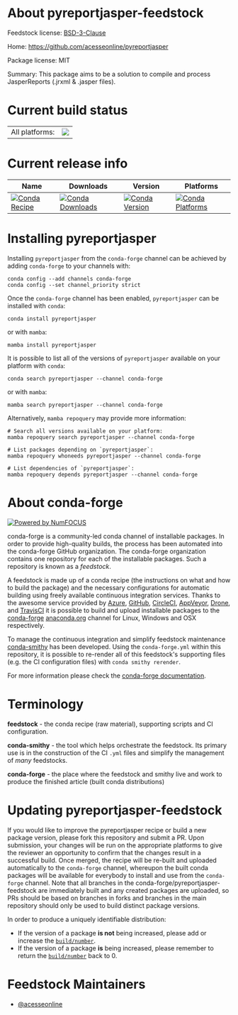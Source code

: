 About pyreportjasper-feedstock
==============================

Feedstock license: [BSD-3-Clause](https://github.com/conda-forge/pyreportjasper-feedstock/blob/main/LICENSE.txt)

Home: https://github.com/acesseonline/pyreportjasper

Package license: MIT

Summary: This package aims to be a solution to compile and process JasperReports (.jrxml & .jasper files).

Current build status
====================


<table><tr><td>All platforms:</td>
    <td>
      <a href="https://dev.azure.com/conda-forge/feedstock-builds/_build/latest?definitionId=6980&branchName=main">
        <img src="https://dev.azure.com/conda-forge/feedstock-builds/_apis/build/status/pyreportjasper-feedstock?branchName=main">
      </a>
    </td>
  </tr>
</table>

Current release info
====================

| Name | Downloads | Version | Platforms |
| --- | --- | --- | --- |
| [![Conda Recipe](https://img.shields.io/badge/recipe-pyreportjasper-green.svg)](https://anaconda.org/conda-forge/pyreportjasper) | [![Conda Downloads](https://img.shields.io/conda/dn/conda-forge/pyreportjasper.svg)](https://anaconda.org/conda-forge/pyreportjasper) | [![Conda Version](https://img.shields.io/conda/vn/conda-forge/pyreportjasper.svg)](https://anaconda.org/conda-forge/pyreportjasper) | [![Conda Platforms](https://img.shields.io/conda/pn/conda-forge/pyreportjasper.svg)](https://anaconda.org/conda-forge/pyreportjasper) |

Installing pyreportjasper
=========================

Installing `pyreportjasper` from the `conda-forge` channel can be achieved by adding `conda-forge` to your channels with:

```
conda config --add channels conda-forge
conda config --set channel_priority strict
```

Once the `conda-forge` channel has been enabled, `pyreportjasper` can be installed with `conda`:

```
conda install pyreportjasper
```

or with `mamba`:

```
mamba install pyreportjasper
```

It is possible to list all of the versions of `pyreportjasper` available on your platform with `conda`:

```
conda search pyreportjasper --channel conda-forge
```

or with `mamba`:

```
mamba search pyreportjasper --channel conda-forge
```

Alternatively, `mamba repoquery` may provide more information:

```
# Search all versions available on your platform:
mamba repoquery search pyreportjasper --channel conda-forge

# List packages depending on `pyreportjasper`:
mamba repoquery whoneeds pyreportjasper --channel conda-forge

# List dependencies of `pyreportjasper`:
mamba repoquery depends pyreportjasper --channel conda-forge
```


About conda-forge
=================

[![Powered by
NumFOCUS](https://img.shields.io/badge/powered%20by-NumFOCUS-orange.svg?style=flat&colorA=E1523D&colorB=007D8A)](https://numfocus.org)

conda-forge is a community-led conda channel of installable packages.
In order to provide high-quality builds, the process has been automated into the
conda-forge GitHub organization. The conda-forge organization contains one repository
for each of the installable packages. Such a repository is known as a *feedstock*.

A feedstock is made up of a conda recipe (the instructions on what and how to build
the package) and the necessary configurations for automatic building using freely
available continuous integration services. Thanks to the awesome service provided by
[Azure](https://azure.microsoft.com/en-us/services/devops/), [GitHub](https://github.com/),
[CircleCI](https://circleci.com/), [AppVeyor](https://www.appveyor.com/),
[Drone](https://cloud.drone.io/welcome), and [TravisCI](https://travis-ci.com/)
it is possible to build and upload installable packages to the
[conda-forge](https://anaconda.org/conda-forge) [anaconda.org](https://anaconda.org/)
channel for Linux, Windows and OSX respectively.

To manage the continuous integration and simplify feedstock maintenance
[conda-smithy](https://github.com/conda-forge/conda-smithy) has been developed.
Using the ``conda-forge.yml`` within this repository, it is possible to re-render all of
this feedstock's supporting files (e.g. the CI configuration files) with ``conda smithy rerender``.

For more information please check the [conda-forge documentation](https://conda-forge.org/docs/).

Terminology
===========

**feedstock** - the conda recipe (raw material), supporting scripts and CI configuration.

**conda-smithy** - the tool which helps orchestrate the feedstock.
                   Its primary use is in the construction of the CI ``.yml`` files
                   and simplify the management of *many* feedstocks.

**conda-forge** - the place where the feedstock and smithy live and work to
                  produce the finished article (built conda distributions)


Updating pyreportjasper-feedstock
=================================

If you would like to improve the pyreportjasper recipe or build a new
package version, please fork this repository and submit a PR. Upon submission,
your changes will be run on the appropriate platforms to give the reviewer an
opportunity to confirm that the changes result in a successful build. Once
merged, the recipe will be re-built and uploaded automatically to the
`conda-forge` channel, whereupon the built conda packages will be available for
everybody to install and use from the `conda-forge` channel.
Note that all branches in the conda-forge/pyreportjasper-feedstock are
immediately built and any created packages are uploaded, so PRs should be based
on branches in forks and branches in the main repository should only be used to
build distinct package versions.

In order to produce a uniquely identifiable distribution:
 * If the version of a package **is not** being increased, please add or increase
   the [``build/number``](https://docs.conda.io/projects/conda-build/en/latest/resources/define-metadata.html#build-number-and-string).
 * If the version of a package **is** being increased, please remember to return
   the [``build/number``](https://docs.conda.io/projects/conda-build/en/latest/resources/define-metadata.html#build-number-and-string)
   back to 0.

Feedstock Maintainers
=====================

* [@acesseonline](https://github.com/acesseonline/)

